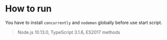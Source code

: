 # How to run

You have to install `concurrently` and `nodemon` globally before use start script.

> Node.js 10.13.0, TypeScript 3.1.6, ES2017 methods
